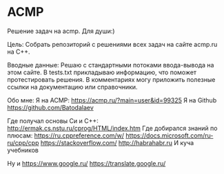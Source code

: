# ACMP
Решение задач на acmp. Для души:)

Цель:
Собрать репозиторий с решениями всех задач на сайте acmp.ru на С++.

Вводные данные:
Решаю с стандартными потоками ввода-вывода на этом сайте.
В tests.txt прикладываю информацию, что поможет протестировать решения.
В комментариях могу приложить полезные ссылки на документацию или справочники.

Обо мне:
Я на ACMP: https://acmp.ru/?main=user&id=99325
Я на Github https://github.com/Batodalaev

Где получал основы Си и C++: http://ermak.cs.nstu.ru/cprog/HTML/index.htm
Где добирался знаний по плюсам: 
https://ru.cppreference.com/w/
https://docs.microsoft.com/ru-ru/cpp/cpp
https://stackoverflow.com/
http://habrahabr.ru
И куча учебников

Ну и
https://www.google.ru/
https://translate.google.ru/


